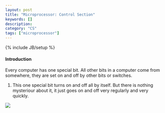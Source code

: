```yaml
---
layout: post
title: "Microprocessor: Control Section"
keywords: []
description: 
category: "CS" 
tags: ["microprocessor"]
---
```

{% include JB/setup %}

#### Introduction
Every computer has one special bit. All other bits in a computer come from somewhere, they are set
on and off by other bits or switches. 
1. This one special bit turns on and off all by itself. But there is nothing mysteriour about it, it
   just goes on and off very regularly and very quickly.


<img src="{{IMAGE_PATH}}/cs_processor_control_section.png" />

